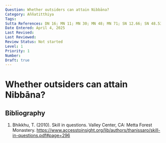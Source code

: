 ```yaml
---
Question: Whether outsiders can attain Nibbāna?
Category: Aññatitthiya
Tags:
Sutta References: DN 16; MN 11; MN 30; MN 48; MN 71; SN 12.66; SN 48.53; AN 10.95; AN 10.123
Date Entered: April 4, 2025
Last Revised:
Last Reviewed:
Review Status: Not started
Level: 1
Priority: 1
Number: 
Draft: true
---
```


# Whether outsiders can attain Nibbāna?

<!-- 

Notes:

An outsider is someone who is not a disciple of the Buddha, and is thus "outside" of Buddhism. Thus, a typical Christian, Hindu, or secular person, is an outsider. There is a question about whether one can be inside and outside, so to speak. Moreover, there is a question about whether or not an outsider could hold the same doctrine and discipline as the Buddha, or if by definition outsiders do not.

This question should be distinguished from this question: Whether an outsider has attained Nibbāna? The latter deals with matters of fact, whereas this question is concerned with possibility. Thus it might be that no outsider has actually attained Nibbāna, though it nonetheless could be done.

As far as I am aware, the suttas do not directly answer this exact question, though it seems that an answer can be inferred from various passages which treat it indirectly. For instance, the Buddha was asked directly whether any of the six sectarian teachers of his time had direct knowledge. This question concerns a specific set of people, not people in general, and direct knowledge (abhiññā), not Nibbāna specifically. Regarding the latter point, I assume for now that direct knowledge and the attainment of Nibbāna are at least mutually entailed; thus, if one has direct knowledgge, one has attained Nibbāna, and if one has attained Nibbāna, one has direct knowledge. This might be incorrect.

According to Ajaan Geoff, in his treatise <i>Skill in Questions: How the Buddha Taught</i>:

>...it is clear that, from the Buddha’s point of view, there are no awakened teachers outside of his dispensation...

I assume this means or entails that there are no awakened beings outside of the Buddha's dispensation, not just teachers; and thus there are no awakened outsiders; and thus no outsiders who have attained Nibbāna (taking awakening and the attainment of Nibbāna to be at least mutually entailed). If this interpretation is correct, this answers the question of whether an outsider has attained Nibbāna. However, the suttas he cites in support of this interpretation seem to suggest more. Why? 

>“Furthermore, the monk who is a learner [one who has attained any of the first three levels of awakening] reflects, ‘Is there outside of this [Dhamma & Vinaya] any contemplative or brahman who teaches the true, genuine, & accurate Dhamma like the Blessed One?’ And he discerns, ‘No, there is no contemplative or brahman outside of this [Dhamma & Vinaya] who teaches the true, genuine, & accurate Dhamma like the Blessed One.’”

The sutta describes this knowledge without respect to time, place, or other circumstances. It may very well be that the sutta has in mind the learner reflecting on this in the Buddha's day. However, if it is interpreted as applying to learners per se, then it seems to provide more solid grounds for an answer to the question of this article. If any learner knows upon reflection that there is no outsider who teaches a true doctrine and discipline, then this seems to imply that it just could not be that an outsider could teach a true doctrine and discipline. Assuming teaching a true doctrine and discipline and the attainment of Nibbāna are mutually entailed, then there could not be an outsider who has attained Nibbāna.

>yasmiṃ kho, subhadda, dhammavinaye ariyo aṭṭhaṅgiko maggo na upalabbhati, samaṇopi tattha na upalabbhati. dutiyopi tattha
 samaṇo na upalabbhati. tatiyopi tattha samaṇo na upalabbhati. catutthopi tattha samaṇo na upalabbhati. yasmiñca kho, subhadda, dhammavinaye ariyo aṭṭhaṅgiko maggo upalabbhati, samaṇopi tattha upalabbhati, dutiyopi tattha samaṇo upalabbhati, tatiyopi tattha samaṇo upalabbhati, catutthopi tattha samaṇo upalabbhati.

>O Subhadda, in which doctrine and discipline the noble eightfold path is not found, neither is a monk found there, nor is a second monk found there, nor is a third monk found there, nor is a fourth monk found there. But, Subhadda, in which doctrine and discipline the noble eightfold path is found, a monk is found there too, and a second monk is found there, and a third monk is found there, and a fourth monk is found there.

-->

## Bibliography

1. Bhikkhu, T. (2010). Skill in questions. Valley Center, CA: Metta Forest Monastery.
https://www.accesstoinsight.org/lib/authors/thanissaro/skill-in-questions.pdf#page=296